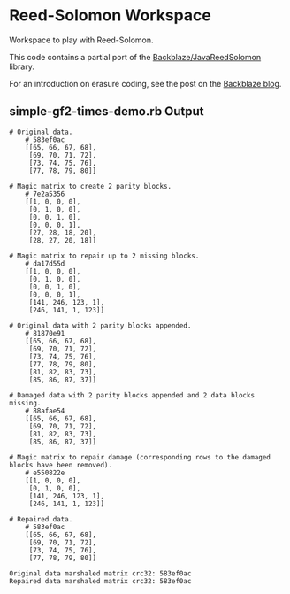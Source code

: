 # Reed-Solomon Workspace

Workspace to play with Reed-Solomon.

This code contains a partial port of the [Backblaze/JavaReedSolomon](https://github.com/Backblaze/JavaReedSolomon) library.

For an introduction on erasure coding, see the post on the [Backblaze blog](https://www.backblaze.com/blog/reed-solomon/).

## simple-gf2-times-demo.rb Output
```
# Original data.
    # 583ef0ac
    [[65, 66, 67, 68],
     [69, 70, 71, 72],
     [73, 74, 75, 76],
     [77, 78, 79, 80]]

# Magic matrix to create 2 parity blocks.
    # 7e2a5356
    [[1, 0, 0, 0],
     [0, 1, 0, 0],
     [0, 0, 1, 0],
     [0, 0, 0, 1],
     [27, 28, 18, 20],
     [28, 27, 20, 18]]

# Magic matrix to repair up to 2 missing blocks.
    # da17d55d
    [[1, 0, 0, 0],
     [0, 1, 0, 0],
     [0, 0, 1, 0],
     [0, 0, 0, 1],
     [141, 246, 123, 1],
     [246, 141, 1, 123]]

# Original data with 2 parity blocks appended.
    # 81870e91
    [[65, 66, 67, 68],
     [69, 70, 71, 72],
     [73, 74, 75, 76],
     [77, 78, 79, 80],
     [81, 82, 83, 73],
     [85, 86, 87, 37]]

# Damaged data with 2 parity blocks appended and 2 data blocks missing.
    # 88afae54
    [[65, 66, 67, 68],
     [69, 70, 71, 72],
     [81, 82, 83, 73],
     [85, 86, 87, 37]]

# Magic matrix to repair damage (corresponding rows to the damaged blocks have been removed).
    # e550822e
    [[1, 0, 0, 0],
     [0, 1, 0, 0],
     [141, 246, 123, 1],
     [246, 141, 1, 123]]

# Repaired data.
    # 583ef0ac
    [[65, 66, 67, 68],
     [69, 70, 71, 72],
     [73, 74, 75, 76],
     [77, 78, 79, 80]]

Original data marshaled matrix crc32: 583ef0ac
Repaired data marshaled matrix crc32: 583ef0ac
```
